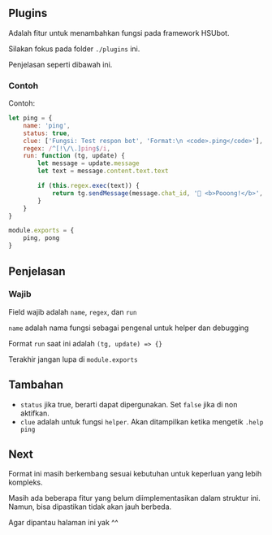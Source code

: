 ## Plugins

Adalah fitur untuk menambahkan fungsi pada framework HSUbot.

Silakan fokus pada folder `./plugins` ini.

Penjelasan seperti dibawah ini.


### Contoh

Contoh:

```javascript
let ping = {
    name: 'ping',
    status: true,
    clue: ['Fungsi: Test respon bot', 'Format:\n <code>.ping</code>'],
    regex: /^[!\/\.]ping$/i,
    run: function (tg, update) {
        let message = update.message
        let text = message.content.text.text

        if (this.regex.exec(text)) {
            return tg.sendMessage(message.chat_id, '🏓 <b>Pooong!</b>', 'html', false, false, false, message.id)
        }
    }
}

module.exports = {
    ping, pong
}
```

## Penjelasan

### Wajib

Field wajib adalah `name`, `regex`, dan `run`

`name` adalah nama fungsi sebagai pengenal untuk helper dan debugging

Format `run` saat ini adalah `(tg, update) => {}`

Terakhir jangan lupa di `module.exports`

## Tambahan

- `status` jika true, berarti dapat dipergunakan. Set `false` jika di non aktifkan.
- `clue` adalah untuk fungsi `helper`. Akan ditampilkan ketika mengetik `.help ping`

## Next

Format ini masih berkembang sesuai kebutuhan untuk keperluan yang lebih kompleks.

Masih ada beberapa fitur yang belum diimplementasikan dalam struktur ini. Namun, bisa dipastikan tidak akan jauh berbeda.

Agar dipantau halaman ini yak ^^